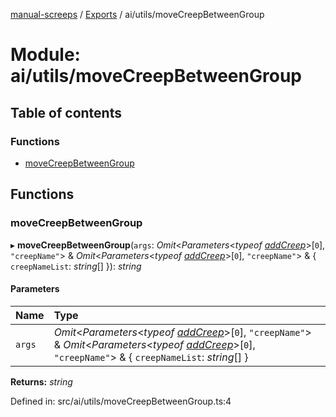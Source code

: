 [manual-screeps](../README.md) / [Exports](../modules.md) / ai/utils/moveCreepBetweenGroup

# Module: ai/utils/moveCreepBetweenGroup

## Table of contents

### Functions

- [moveCreepBetweenGroup](ai_utils_movecreepbetweengroup.md#movecreepbetweengroup)

## Functions

### moveCreepBetweenGroup

▸ **moveCreepBetweenGroup**(`args`: *Omit*<*Parameters*<*typeof* [*addCreep*](spawn_spawnpool_commit.md#addcreep)\>[``0``], ``"creepName"``\> & *Omit*<*Parameters*<*typeof* [*addCreep*](creep_group_commit.md#addcreep)\>[``0``], ``"creepName"``\> & { `creepNameList`: *string*[]  }): *string*

#### Parameters

| Name | Type |
| :------ | :------ |
| `args` | *Omit*<*Parameters*<*typeof* [*addCreep*](spawn_spawnpool_commit.md#addcreep)\>[``0``], ``"creepName"``\> & *Omit*<*Parameters*<*typeof* [*addCreep*](creep_group_commit.md#addcreep)\>[``0``], ``"creepName"``\> & { `creepNameList`: *string*[]  } |

**Returns:** *string*

Defined in: src/ai/utils/moveCreepBetweenGroup.ts:4
